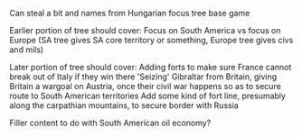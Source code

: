Can steal a bit and names from Hungarian focus tree base game

Earlier portion of tree should cover:
	Focus on South America vs focus on Europe (SA tree gives SA core territory or something, Europe tree gives civs and mils) 

Later portion of tree should cover:
	Adding forts to make sure France cannot break out of Italy if they win there
	'Seizing' Gibraltar from Britain, giving Britain a wargoal on Austria, once their civil war happens so as to secure route to South American territories
	Add some kind of fort line, presumably along the carpathian mountains, to secure border with Russia




Filler content to do with South American oil economy?

